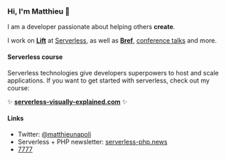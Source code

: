 ### Hi, I'm Matthieu 👋

I am a developer passionate about helping others **create**.

I work on [**Lift**](https://github.com/getlift/lift) at [Serverless](https://www.serverless.com/), as well as [**Bref**](https://bref.sh/), [conference talks](https://mnapoli.fr/presentations/) and more.

#### Serverless course

Serverless technologies give developers superpowers to host and scale applications. If you want to get started with serverless, check out my course:

✨ **[serverless-visually-explained.com](https://serverless-visually-explained.com/?utm_source=github_profile)** ✨

#### Links

- Twitter: [@matthieunapoli](https://twitter.com/matthieunapoli)
- Serverless + PHP newsletter: [serverless-php.news](https://serverless-php.news/)
- [7777](https://port7777.com/)
<!-- - Let's work together: [null](https://null.tc/) -->

<!--
**mnapoli/mnapoli** is a ✨ _special_ ✨ repository because its `README.md` (this file) appears on your GitHub profile.

Here are some ideas to get you started:

- 🔭 I’m currently working on ...
- 🌱 I’m currently learning ...
- 👯 I’m looking to collaborate on ...
- 🤔 I’m looking for help with ...
- 💬 Ask me about ...
- 📫 How to reach me: ...
- 😄 Pronouns: ...
- ⚡ Fun fact: ...
-->
